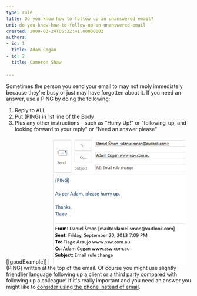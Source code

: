 ```yaml
---
type: rule
title: Do you know how to follow up an unanswered email?
uri: do-you-know-how-to-follow-up-an-unanswered-email
created: 2009-03-24T05:32:41.0000000Z
authors:
- id: 1
  title: Adam Cogan
- id: 2
  title: Cameron Shaw

---
```


Sometimes the person you send your email to may not reply immediately because they're busy or just may have forgotten about it.  If you need an answer, use a PING by doing the following:<br> 
1. Reply to ALL
2. Put (PING) in 1st line of the Body
3. Plus any other instructions - such as "Hurry Up!" or "following-up, and looking forward to your reply" or "Need an answer please"


[[goodExample]]
| ![ Good Example - ](ping-email.png)
(PING) written at the top of the email.
Of course you might use slightly friendlier language following up a client or a third party compared with following up a colleague! If it's really important and you need an answer you might like to     [consider using the phone instead of email](/Pages/EmailForTasksNotCommunication.aspx).
